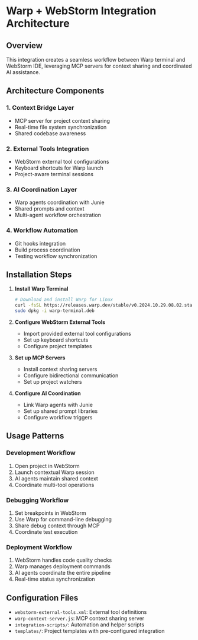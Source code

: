 # Warp + WebStorm Integration Architecture

## Overview
This integration creates a seamless workflow between Warp terminal and WebStorm IDE, leveraging MCP servers for context sharing and coordinated AI assistance.

## Architecture Components

### 1. **Context Bridge Layer**
- MCP server for project context sharing
- Real-time file system synchronization  
- Shared codebase awareness

### 2. **External Tools Integration**
- WebStorm external tool configurations
- Keyboard shortcuts for Warp launch
- Project-aware terminal sessions

### 3. **AI Coordination Layer**
- Warp agents coordination with Junie
- Shared prompts and context
- Multi-agent workflow orchestration

### 4. **Workflow Automation**
- Git hooks integration
- Build process coordination
- Testing workflow synchronization

## Installation Steps

1. **Install Warp Terminal**
   ```bash
   # Download and install Warp for Linux
   curl -fsSL https://releases.warp.dev/stable/v0.2024.10.29.08.02.stable_02/warp-terminal_0.2024.10.29.08.02.stable.02_amd64.deb -o warp-terminal.deb
   sudo dpkg -i warp-terminal.deb
   ```

2. **Configure WebStorm External Tools**
   - Import provided external tool configurations
   - Set up keyboard shortcuts
   - Configure project templates

3. **Set up MCP Servers**
   - Install context sharing servers
   - Configure bidirectional communication
   - Set up project watchers

4. **Configure AI Coordination**
   - Link Warp agents with Junie
   - Set up shared prompt libraries
   - Configure workflow triggers

## Usage Patterns

### **Development Workflow**
1. Open project in WebStorm
2. Launch contextual Warp session
3. AI agents maintain shared context
4. Coordinate multi-tool operations

### **Debugging Workflow**
1. Set breakpoints in WebStorm
2. Use Warp for command-line debugging
3. Share debug context through MCP
4. Coordinate test execution

### **Deployment Workflow**  
1. WebStorm handles code quality checks
2. Warp manages deployment commands
3. AI agents coordinate the entire pipeline
4. Real-time status synchronization

## Configuration Files

- `webstorm-external-tools.xml`: External tool definitions
- `warp-context-server.js`: MCP context sharing server
- `integration-scripts/`: Automation and helper scripts
- `templates/`: Project templates with pre-configured integration
